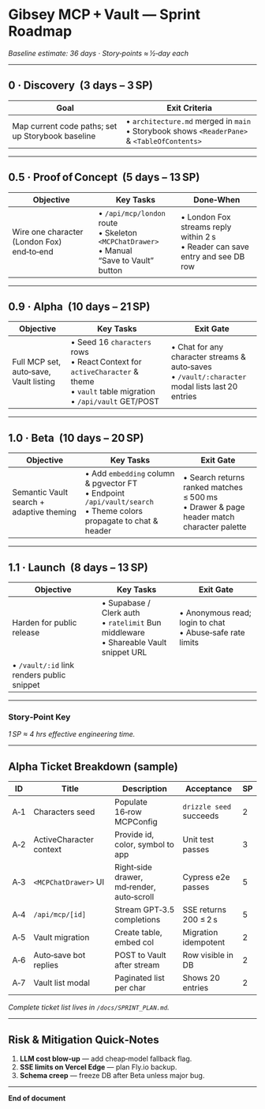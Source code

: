 # Gibsey MCP + Vault — Sprint Roadmap

*Baseline estimate: 36 days · Story‑points ≈ ½‑day each*

---

## 0 · Discovery  (3 days – 3 SP)

| Goal                                              | Exit Criteria                                                                                  |
| ------------------------------------------------- | ---------------------------------------------------------------------------------------------- |
| Map current code paths; set up Storybook baseline | • `architecture.md` merged in `main`<br>• Storybook shows `<ReaderPane>` & `<TableOfContents>` |

---

## 0.5 · Proof of Concept  (5 days – 13 SP)

| Objective                                  | Key Tasks                                                                                    | Done‑When                                                                       |
| ------------------------------------------ | -------------------------------------------------------------------------------------------- | ------------------------------------------------------------------------------- |
| Wire one character (London Fox) end‑to‑end | • `/api/mcp/london` route<br>• Skeleton `<MCPChatDrawer>`<br>• Manual “Save to Vault” button | • London Fox streams reply within 2 s<br>• Reader can save entry and see DB row |

---

## 0.9 · Alpha  (10 days – 21 SP)

| Objective                              | Key Tasks                                                                                                                            | Exit Gate                                                                                          |
| -------------------------------------- | ------------------------------------------------------------------------------------------------------------------------------------ | -------------------------------------------------------------------------------------------------- |
| Full MCP set, auto‑save, Vault listing | • Seed 16 `characters` rows<br>• React Context for `activeCharacter` & theme<br>• `vault` table migration<br>• `/api/vault` GET/POST | • Chat for any character streams & auto‑saves<br>• `/vault/:character` modal lists last 20 entries |

---

## 1.0 · Beta  (10 days – 20 SP)

| Objective                                | Key Tasks                                                                                                             | Exit Gate                                                                                  |
| ---------------------------------------- | --------------------------------------------------------------------------------------------------------------------- | ------------------------------------------------------------------------------------------ |
| Semantic Vault search + adaptive theming | • Add `embedding` column & pgvector FT<br>• Endpoint `/api/vault/search`<br>• Theme colors propagate to chat & header | • Search returns ranked matches ≤ 500 ms<br>• Drawer & page header match character palette |

---

## 1.1 · Launch  (8 days – 13 SP)

| Objective                                  | Key Tasks                                                                                | Exit Gate                                                   |
| ------------------------------------------ | ---------------------------------------------------------------------------------------- | ----------------------------------------------------------- |
| Harden for public release                  | • Supabase / Clerk auth<br>• `ratelimit` Bun middleware<br>• Shareable Vault snippet URL | • Anonymous read; login to chat<br>• Abuse‑safe rate limits |
| • `/vault/:id` link renders public snippet |                                                                                          |                                                             |

---

### Story‑Point Key

*1 SP ≈ 4 hrs effective engineering time.*

---

## Alpha Ticket Breakdown (sample)

| ID  | Title                   | Description                               | Acceptance              | SP |
| --- | ----------------------- | ----------------------------------------- | ----------------------- | -- |
| A‑1 | Characters seed         | Populate 16‑row MCPConfig                 | `drizzle seed` succeeds | 2  |
| A‑2 | ActiveCharacter context | Provide id, color, symbol to app          | Unit test passes        | 3  |
| A‑3 | `<MCPChatDrawer>` UI    | Right‑side drawer, md‑render, auto‑scroll | Cypress e2e passes      | 5  |
| A‑4 | `/api/mcp/[id]`         | Stream GPT‑3.5 completions                | SSE returns 200 ≤ 2 s   | 5  |
| A‑5 | Vault migration         | Create table, embed col                   | Migration idempotent    | 2  |
| A‑6 | Auto‑save bot replies   | POST to Vault after stream                | Row visible in DB       | 2  |
| A‑7 | Vault list modal        | Paginated list per char                   | Shows 20 entries        | 2  |

*Complete ticket list lives in `/docs/SPRINT_PLAN.md`.*

---

## Risk & Mitigation Quick‑Notes

1. **LLM cost blow‑up** — add cheap‑model fallback flag.
2. **SSE limits on Vercel Edge** — plan Fly.io backup.
3. **Schema creep** — freeze DB after Beta unless major bug.

---

**End of document**